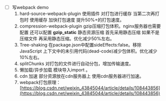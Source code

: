 - [ ] 写webpack demo 
    1. hard-source-webpack-plugin 使用插件 对打包进行缓存 当第二次再打包时 使用缓存 加快打包速度 提升50%+的打包速度。
    2. compression-webpack-plugin gzip压缩打包体积。nginx服务器也需要配置 还可以配置 **gzip_static** 静态资源压缩 首先采用静态压缩 如果不是压缩文件 再采用静态压缩。优化减少50%左右。
    3. Tree-shaking 在package.json中配置sideEffects:false。移除 JavaScript 上下文中的未引用代码(dead-code)减少包体积。优化减少10%左右。
    4. splitChunks 对打包的文件进行自动分包，增加传输速度。
    5. 懒加载/异步加载 模块导入import 。
    6. cdn 加速 部分资源放在cdn服务器上 使用cdn服务器进行加速。
    7. webpack打包原理：[https://blog.csdn.net/weixin_43845044/article/details/108443856](https://blog.csdn.net/weixin_43845044/article/details/108443856)